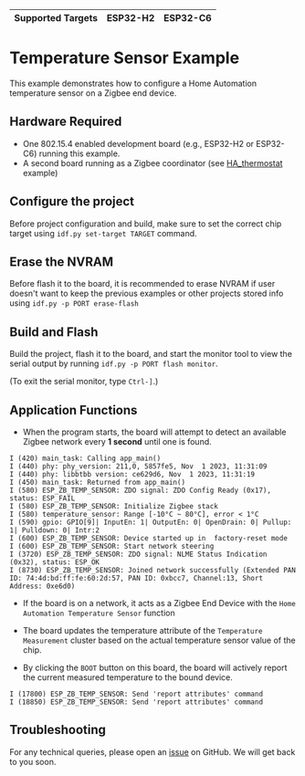 | Supported Targets | ESP32-H2 | ESP32-C6 |
| ----------------- | -------- | -------- |

# Temperature Sensor Example

This example demonstrates how to configure a Home Automation temperature sensor on a Zigbee end device.

## Hardware Required

* One 802.15.4 enabled development board (e.g., ESP32-H2 or ESP32-C6) running this example.
* A second board running as a Zigbee coordinator (see [HA_thermostat](../HA_thermostat/) example)

## Configure the project

Before project configuration and build, make sure to set the correct chip target using `idf.py set-target TARGET` command.

## Erase the NVRAM

Before flash it to the board, it is recommended to erase NVRAM if user doesn't want to keep the previous examples or other projects stored info
using `idf.py -p PORT erase-flash`

## Build and Flash

Build the project, flash it to the board, and start the monitor tool to view the serial output by running `idf.py -p PORT flash monitor`.

(To exit the serial monitor, type ``Ctrl-]``.)

## Application Functions

- When the program starts, the board will attempt to detect an available Zigbee network every **1 second** until one is found.

```
I (420) main_task: Calling app_main()
I (440) phy: phy_version: 211,0, 5857fe5, Nov  1 2023, 11:31:09
I (440) phy: libbtbb version: ce629d6, Nov  1 2023, 11:31:19
I (450) main_task: Returned from app_main()
I (580) ESP_ZB_TEMP_SENSOR: ZDO signal: ZDO Config Ready (0x17), status: ESP_FAIL
I (580) ESP_ZB_TEMP_SENSOR: Initialize Zigbee stack
I (580) temperature_sensor: Range [-10°C ~ 80°C], error < 1°C
I (590) gpio: GPIO[9]| InputEn: 1| OutputEn: 0| OpenDrain: 0| Pullup: 1| Pulldown: 0| Intr:2
I (600) ESP_ZB_TEMP_SENSOR: Device started up in  factory-reset mode
I (600) ESP_ZB_TEMP_SENSOR: Start network steering
I (3720) ESP_ZB_TEMP_SENSOR: ZDO signal: NLME Status Indication (0x32), status: ESP_OK
I (8730) ESP_ZB_TEMP_SENSOR: Joined network successfully (Extended PAN ID: 74:4d:bd:ff:fe:60:2d:57, PAN ID: 0xbcc7, Channel:13, Short Address: 0xe6d0)
```

- If the board is on a network, it acts as a Zigbee End Device with the `Home Automation Temperature Sensor` function

- The board updates the temperature attribute of the `Temperature Measurement` cluster based on the actual temperature sensor value of the chip.

- By clicking the `BOOT` button on this board, the board will actively report the current measured temperature to the bound device.
```
I (17800) ESP_ZB_TEMP_SENSOR: Send 'report attributes' command
I (18850) ESP_ZB_TEMP_SENSOR: Send 'report attributes' command
```

## Troubleshooting

For any technical queries, please open an [issue](https://github.com/espressif/esp-zigbee-sdk/issues) on GitHub. We will get back to you soon.
